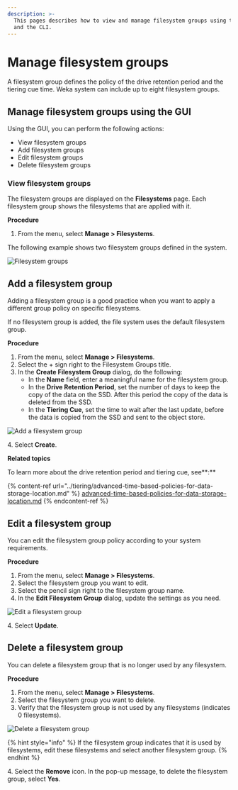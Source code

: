 ```yaml
---
description: >-
  This pages describes how to view and manage filesystem groups using the GUI
  and the CLI.
---
```


# Manage filesystem groups

A filesystem group defines the policy of the drive retention period and the tiering cue time. Weka system can include up to eight filesystem groups.

## Manage filesystem groups using the GUI&#x20;

Using the GUI, you can perform the following actions:

* View filesystem groups
* Add filesystem groups
* Edit filesystem groups
* Delete filesystem groups

### View filesystem groups

The filesystem groups are displayed on the **Filesystems** page. Each filesystem group shows the filesystems that are applied with it.

**Procedure**

1. From the menu, select **Manage > Filesystems**.

The following example shows two filesystem groups defined in the system.

![Filesystem groups](../../.gitbook/assets/wmng\_view\_filesystem\_groups.png)

## Add a filesystem group

Adding a filesystem group is a good practice when you want to apply a different group policy on specific filesystems.

If no filesystem group is added, the file system uses the default filesystem group.

**Procedure**

1. From the menu, select **Manage > Filesystems**.
2. Select the + sign right to the Filesystem Groups title.
3. In the **Create Filesystem Group** dialog, do the following:
   * In the **Name** field, enter a meaningful name for the filesystem group.
   * In the **Drive Retention Period**, set the number of days to keep the copy of the data on the SSD. After this period the copy of the data is deleted from the SSD.
   * In the **Tiering Cue**, set the time to wait after the last update, before the data is copied from the SSD and sent to the object store.

![Add a filesystem group](../../.gitbook/assets/wmng\_add\_fsg.gif)

4\. Select **Create**.

**Related topics**

To learn more about the drive retention period and tiering cue, see**:**

{% content-ref url="../tiering/advanced-time-based-policies-for-data-storage-location.md" %}
[advanced-time-based-policies-for-data-storage-location.md](../tiering/advanced-time-based-policies-for-data-storage-location.md)
{% endcontent-ref %}

## Edit a filesystem group

You can edit the filesystem group policy according to your system requirements.

**Procedure**

1. From the menu, select **Manage > Filesystems**.
2. Select the filesystem group you want to edit.
3. Select the pencil sign right to the filesystem group name.
4. In the **Edit Filesystem Group** dialog, update the settings as you need.



![Edit a filesystem group](../../.gitbook/assets/wmng\_edit\_fsg\_animated.gif)

4\. Select **Update**.

## Delete a filesystem group

You can delete a filesystem group that is no longer used by any filesystem.

**Procedure**

1. From the menu, select **Manage > Filesystems**.
2. Select the filesystem group you want to delete.
3. Verify that the filesystem group is not used by any filesystems (indicates 0 filesystems).

![Delete a filesystem group](../../.gitbook/assets/wmng\_delete\_fsg.png)

{% hint style="info" %}
If the filesystem group indicates that it is used by filesystems, edit these filesystems and select another filesystem group.
{% endhint %}

4\. Select the **Remove** icon. In the pop-up message, to delete the filesystem group, select **Yes**.
